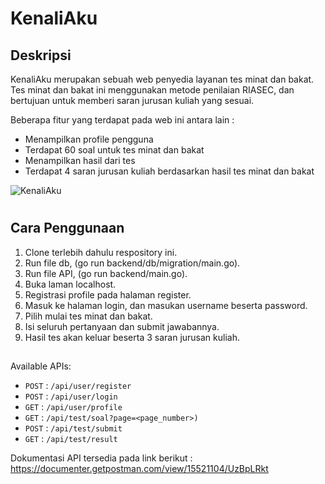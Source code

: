 # KenaliAku

## Deskripsi
KenaliAku merupakan sebuah web penyedia layanan tes minat dan bakat. Tes minat dan bakat ini menggunakan metode penilaian RIASEC, dan bertujuan untuk memberi saran jurusan kuliah yang sesuai.

Beberapa fitur yang terdapat pada web ini antara lain : 
- Menampilkan profile pengguna 
- Terdapat 60 soal untuk tes minat dan bakat
- Menampilkan hasil dari tes
- Terdapat 4 saran jurusan kuliah berdasarkan hasil tes minat dan bakat

![KenaliAku](https://user-images.githubusercontent.com/100753971/175831716-56e0fd0b-4636-489a-9089-8944a5629723.jpg)

#
## Cara Penggunaan
1. Clone terlebih dahulu respository ini.
2. Run file db, (go run backend/db/migration/main.go).
3. Run file API, (go run backend/main.go).
4. Buka laman localhost.
5. Registrasi profile pada halaman register.
6. Masuk ke halaman login, dan masukan username beserta password.
7. Pilih mulai tes minat dan bakat.
8. Isi seluruh pertanyaan dan submit jawabannya.
9. Hasil tes akan keluar beserta 3 saran jurusan kuliah.
##


Available APIs:
- `POST` : `/api/user/register`
- `POST` : `/api/user/login`
- `GET` : `/api/user/profile`
- `GET` : `/api/test/soal?page=<page_number>)`
- `POST` : `/api/test/submit`
- `GET` : `/api/test/result`

Dokumentasi API tersedia pada link berikut :
https://documenter.getpostman.com/view/15521104/UzBpLRkt
